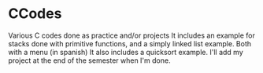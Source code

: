 # CCodes
Various C codes done as practice and/or projects
It includes an example for stacks done with primitive functions, and a simply linked list example. Both with a menu (in spanish)
It also includes a quicksort example.
I'll add my project at the end of the semester when I'm done.
